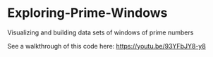 # Exploring-Prime-Windows
Visualizing and building data sets of windows of prime numbers

See a walkthrough of this code here: https://youtu.be/93YFbJY8-y8